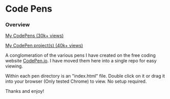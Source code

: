 # Code Pens

### Overview
[My CodePens (30k+ views)](https://codepen.io/TheVVaFFle)

[My CodePen project(s) (40k+ views)](https://codepen.io/TheVVaFFle/projects/public/)

A conglomeration of the various pens I have created on the free coding website [CodePen.io](https://codepen.io/TheVVaFFle). I have moved them here into a single repo for easy viewing.

Within each pen directory is an "index.html" file. Double click on it or drag it into your browser (Only tested Chrome) to view. No setup required.

Thanks and enjoy!
